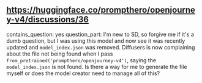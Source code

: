 ## https://huggingface.co/prompthero/openjourney-v4/discussions/36

contains_question: yes
question_part: I'm new to SD, so forgive me if it's a dumb question, but I was using this model and now see it was recently updated and `model_index.json` was removed. Diffusers is now complaining about the file not being found when I pass `from_pretrained('prompthero/openjourney-v4')`, saying the `model_index.json` is not found. Is there a way for me to generate the file myself or does the model creator need to manage all of this?